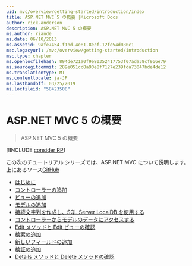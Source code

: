```yaml
---
uid: mvc/overview/getting-started/introduction/index
title: ASP.NET MVC 5 の概要 |Microsoft Docs
author: rick-anderson
description: ASP.NET MVC 5 の概要
ms.author: riande
ms.date: 06/10/2013
ms.assetid: 9afe7454-f1bd-4e81-8ecf-12fe54d080c1
msc.legacyurl: /mvc/overview/getting-started/introduction
msc.type: chapter
ms.openlocfilehash: 894de721a0f9e80352417753f07ada38cf966e79
ms.sourcegitcommit: 289e051cc8a90e8f7127e239fda73047bde4de12
ms.translationtype: MT
ms.contentlocale: ja-JP
ms.lasthandoff: 03/25/2019
ms.locfileid: "58423508"
---
```

<a name="getting-started-with-aspnet-mvc-5"></a>ASP.NET MVC 5 の概要
====================
> ASP.NET MVC 5 の概要

[!INCLUDE [consider RP](../../../../includes/razor.md)]

この次のチュートリアル シリーズでは、ASP.NET MVC について説明します。上にあるソース[GitHub](https://github.com/aspnet/AspNetDocs/tree/master/aspnet/mvc/overview/getting-started/introduction/sample/MvcMovie/MvcMovie)

- [はじめに](getting-started.md)
- [コントローラーの追加](adding-a-controller.md)
- [ビューの追加](adding-a-view.md)
- [モデルの追加](adding-a-model.md)
- [接続文字列を作成し、SQL Server LocalDB を使用する](creating-a-connection-string.md)
- [コントローラーからモデルのデータにアクセスする](accessing-your-models-data-from-a-controller.md)
- [Edit メソッドと Edit ビューの確認](examining-the-edit-methods-and-edit-view.md)
- [検索の追加](adding-search.md)
- [新しいフィールドの追加](adding-a-new-field.md)
- [検証の追加](adding-validation.md)
- [Details メソッドと Delete メソッドの確認](examining-the-details-and-delete-methods.md)
